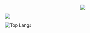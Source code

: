 

<p align="center"> <img src="https://komarev.com/ghpvc/?username=marolmmar1&color=blueviolet&style=for-the-badge&label=PROFILE+VIEWS&abbreviated=true" />
<p align="left"> <img src="https://github-readme-stats.vercel.app/api?username=marolmmar1&count_private=true&show_icons=true&theme=tokyonight&count_private=true&include_all_commits=true"/>

![Top Langs](https://github-readme-stats.vercel.app/api/top-langs/?username=marolmmar1&theme=dark&layout=compact)

